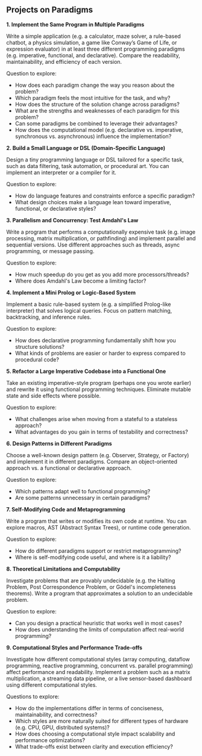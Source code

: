 
## Projects on Paradigms


__1. Implement the Same Program in Multiple Paradigms__

Write a simple application (e.g. a calculator, maze solver, a rule-based chatbot,
a physics simulation, a game like Conway’s Game of Life, or expression evaluator) in at
least three different programming paradigms (e.g. imperative, functional, and declarative).
Compare the readability, maintainability, and efficiency of each version.

Question to explore:
- How does each paradigm change the way you reason about the problem?
- Which paradigm feels the most intuitive for the task, and why?
- How does the structure of the solution change across paradigms?
- What are the strengths and weaknesses of each paradigm for this problem?
- Can some paradigms be combined to leverage their advantages?
- How does the computational model (e.g. declarative vs. imperative,
  synchronous vs. asynchronous) influence the implementation?



__2. Build a Small Language or DSL (Domain-Specific Language)__

Design a tiny programming language or DSL tailored for a specific task, such as data filtering,
task automation, or procedural art. You can implement an interpreter or a compiler for it.

Question to explore:
- How do language features and constraints enforce a specific paradigm?
- What design choices make a language lean toward imperative, functional, or declarative styles?


__3. Parallelism and Concurrency: Test Amdahl's Law__

Write a program that performs a computationally expensive task (e.g. image processing, matrix
multiplication, or pathfinding) and implement parallel and sequential versions. Use different
approaches such as threads, async programming, or message passing.

Question to explore:
- How much speedup do you get as you add more processors/threads?
- Where does Amdahl's Law become a limiting factor?


__4. Implement a Mini Prolog or Logic-Based System__

Implement a basic rule-based system (e.g. a simplified Prolog-like interpreter) that solves
logical queries. Focus on pattern matching, backtracking, and inference rules.

Question to explore:
- How does declarative programming fundamentally shift how you structure solutions?
- What kinds of problems are easier or harder to express compared to procedural code?


__5. Refactor a Large Imperative Codebase into a Functional One__

Take an existing imperative-style program (perhaps one you wrote earlier) and rewrite it
using functional programming techniques. Eliminate mutable state and side effects where possible.

Question to explore:
- What challenges arise when moving from a stateful to a stateless approach?
- What advantages do you gain in terms of testability and correctness?


__6. Design Patterns in Different Paradigms__

Choose a well-known design pattern (e.g. Observer, Strategy, or Factory) and implement it in
different paradigms. Compare an object-oriented approach vs. a functional or declarative approach.

Question to explore:
- Which patterns adapt well to functional programming?
- Are some patterns unnecessary in certain paradigms?


__7. Self-Modifying Code and Metaprogramming__

Write a program that writes or modifies its own code at runtime. You can explore macros, AST
(Abstract Syntax Trees), or runtime code generation.

Question to explore:
- How do different paradigms support or restrict metaprogramming?
- Where is self-modifying code useful, and where is it a liability?


__8. Theoretical Limitations and Computability__

Investigate problems that are provably undecidable (e.g. the Halting Problem, Post Correspondence
Problem, or Gödel's incompleteness theorems). Write a program that approximates a solution to an
undecidable problem.

Question to explore:
- Can you design a practical heuristic that works well in most cases?
- How does understanding the limits of computation affect real-world programming?


__9. Computational Styles and Performance Trade-offs__

Investigate how different computational styles (array computing, dataflow programming, reactive
programming, concurrent vs. parallel programming) affect performance and readability. Implement
a problem such as a matrix multiplication, a streaming data pipeline, or a live sensor-based
dashboard using different computational styles.

Questions to explore:
- How do the implementations differ in terms of conciseness, maintainability, and correctness?
- Which styles are more naturally suited for different types of hardware (e.g. CPU, GPU,
  distributed systems)?
- How does choosing a computational style impact scalability and performance optimizations?
- What trade-offs exist between clarity and execution efficiency?
